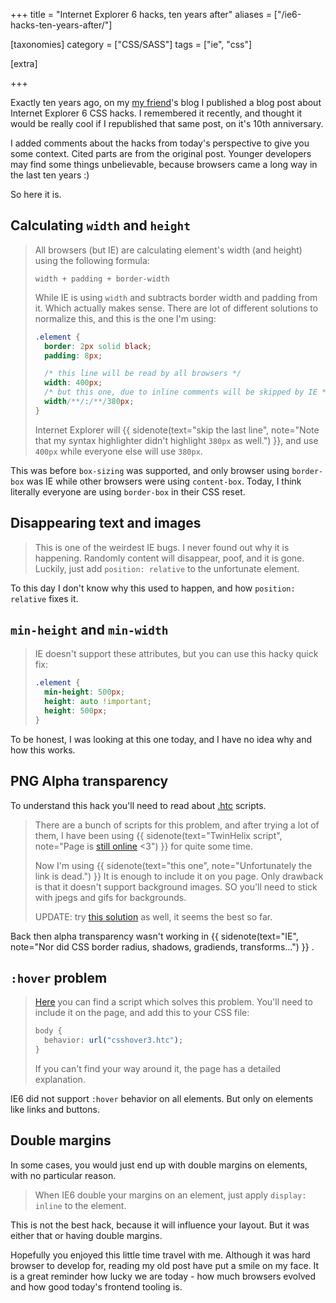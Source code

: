 +++
title = "<span>Internet Explorer 6</span> hacks, ten years after"
aliases = ["/ie6-hacks-ten-years-after/"]

[taxonomies]
category = ["CSS/SASS"]
tags = ["ie", "css"]

[extra]

+++

Exactly ten years ago, on my [my friend](http://rand.rs/)'s blog I published a blog post about Internet Explorer 6 CSS hacks. I remembered it recently, and thought it would be really cool if I republished that same post, on it's 10th anniversary.

I added comments about the hacks from today's perspective to give you some context. Cited parts are from the original post. Younger developers may find some things unbelievable, because browsers came a long way in the last ten years :)

So here it is.

<!-- more -->

## Calculating `width` and `height`

> All browsers (but IE) are calculating element's width (and height) using the following formula:
> ```
> width + padding + border-width
> ```
>
> While IE is using `width` and subtracts border width and padding from it. Which actually makes sense.
> There are lot of different solutions to normalize this, and this is the one I'm using:
>
> ```css
> .element {
>   border: 2px solid black;
>   padding: 8px;
>
>   /* this line will be read by all browsers */
>   width: 400px;
>   /* but this one, due to inline comments will be skipped by IE */
>   width/**/:/**/380px;
> }
> ```
>
> Internet Explorer will
> {{ sidenote(text="skip the last line", note="Note that my syntax highlighter didn't highlight `380px` as well.") }},
> and use `400px` while everyone else will use `380px`.

This was before `box-sizing` was supported, and only browser using `border-box` was IE while other browsers were using `content-box`.
Today, I think literally everyone are using `border-box` in their CSS reset.


## Disappearing text and images

> This is one of the weirdest IE bugs. I never found out why it is happening. Randomly content will disappear, poof, and it is gone. Luckily, just add `position: relative` to the unfortunate element.

To this day I don't know why this used to happen, and how `position: relative` fixes it.


## `min-height` and `min-width`

> IE doesn't support these attributes, but you can use this hacky quick fix:
>
> ```css
> .element {
>   min-height: 500px;
>   height: auto !important;
>   height: 500px;
> }
> ```

To be honest, I was looking at this one today, and I have no idea why and how this works.


## PNG Alpha transparency

To understand this hack you'll need to read about [.htc](https://stackoverflow.com/a/10767123) scripts.

> There are a bunch of scripts for this problem, and after trying a lot of them,
> I have been using
{{ sidenote(text="TwinHelix script", note="Page is [still online](https://www.twinhelix.com/css/iepngfix/) <3") }}
for quite some time.
>
> Now I'm using
{{ sidenote(text="this one", note="Unfortunately the link is dead.") }}
It is enough to include it on you page. Only drawback is that it doesn't support background images. SO you'll need to stick with jpegs and gifs for backgrounds.
>
> UPDATE: try [this solution](https://web.archive.org/web/20101021190007/http://labs.unitinteractive.com/unitpngfix.php) as well, it seems the best so far.

Back then alpha transparency wasn't working in
{{ sidenote(text="IE", note="Nor did CSS border radius, shadows, gradiends, transforms...") }}
.


## `:hover` problem

> [Here](https://peterned.home.xs4all.nl/csshover.html) you can find a script which solves this problem. You'll need to include it on the page, and add this to your CSS file:
> ```css
> body {
>   behavior: url("csshover3.htc");
> }
> ```
> If you can't find your way around it, the page has a detailed explanation.

IE6 did not support `:hover` behavior on all elements. But only on elements like links and buttons.


## Double margins

In some cases, you would just end up with double margins on elements, with no particular reason.

> When IE6 double your margins on an element, just apply `display: inline` to the element.

This is not the best hack, because it will influence your layout. But it was either that or having double margins.


Hopefully you enjoyed this little time travel with me. Although it was hard browser to develop for, reading my old post have put a smile on my face. It is a great reminder how lucky we are today - how much browsers evolved and how good today's frontend tooling is.
